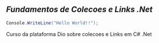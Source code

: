 ## *Fundamentos de Colecoes e Links .Net*
```C#
Console.WriteLine("Hello World!!");

```
Curso da plataforma Dio sobre colecoes e Links em C# .Net
